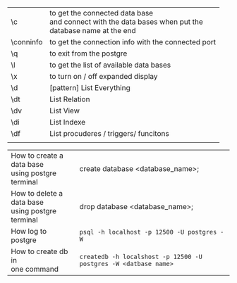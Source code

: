 

|           |                                                                                                             |
| --------- | ----------------------------------------------------------------------------------------------------------- |
| \c        | to get the connected data base<br>and connect with the data bases when put the <br>database name at the end |
| \conninfo | to get the connection info with the connected port                                                          |
| \q        | to exit from the postgre                                                                                    |
| \l        | to get the list of available data bases                                                                     |
| \x        | to turn on / off expanded display                                                                           |
| \d        | [pattern] List Everything                                                                                   |
| \dt       | List Relation                                                                                               |
| \dv       | List View                                                                                                   |
| \di       | List Indexe                                                                                                 |
| \df       | List procuderes / triggers/ funcitons                                                                       |
|           |                                                                                                             |


|                                                      |                                                                 |
| ---------------------------------------------------- | --------------------------------------------------------------- |
| How to create a data base<br>using postgre terminal  | create database <database_name>;<br>                            |
| How to delete a data base <br>using postgre terminal | drop database <database_name>;                                  |
| How log to postgre                                   | `psql -h localhost -p 12500 -U postgres -W`                     |
| How to create db in <br>one command                  | `createdb -h localshost -p 12500 -U postgres -W <datbase name>` |
